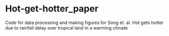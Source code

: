 # Hot-get-hotter_paper
Code for data processing and making figures for Song et. al.  Hot gets hotter due to rainfall delay over tropical land in a warming climate
